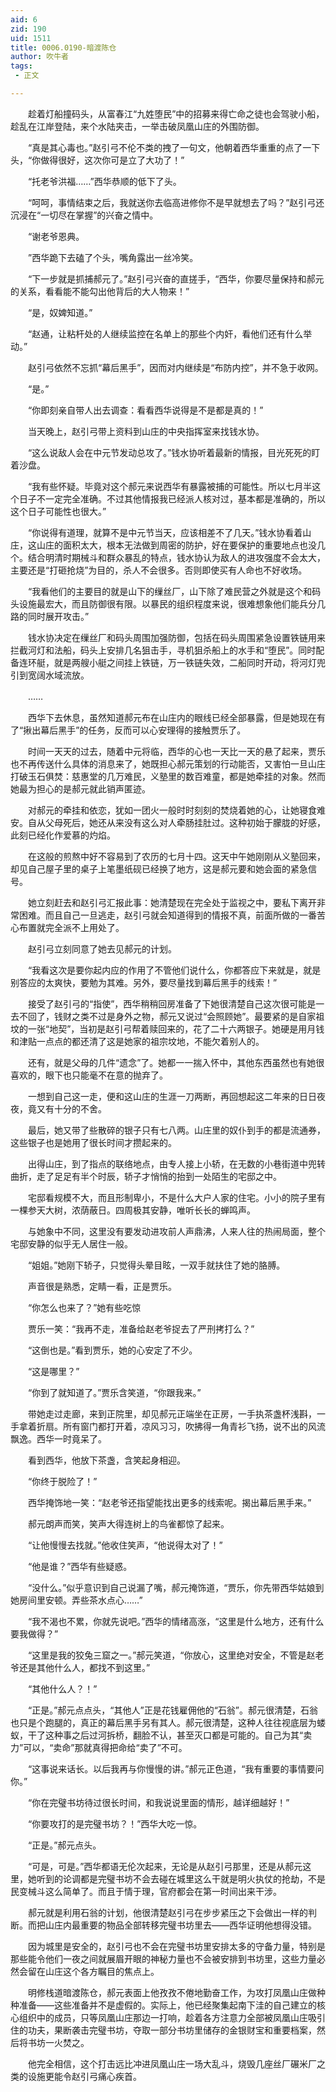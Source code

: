 ```yaml
---
aid: 6
zid: 190
uid: 1511
title: 0006.0190-暗渡陈仓
author: 吹牛者
tags: 
 - 正文

---
```




　　趁着灯船撞码头，从富春江“九姓堕民”中的招募来得亡命之徒也会驾驶小船，趁乱在江岸登陆，来个水陆夹击，一举击破凤凰山庄的外围防御。

　　“真是其心毒也。”赵引弓不伦不类的拽了一句文，他朝着西华重重的点了一下头，“你做得很好，这次你可是立了大功了！”

　　“托老爷洪福……”西华恭顺的低下了头。

　　“呵呵，事情结束之后，我就送你去临高进修你不是早就想去了吗？”赵引弓还沉浸在“一切尽在掌握”的兴奋之情中。

　　“谢老爷恩典。

　　”西华跪下去磕了个头，嘴角露出一丝冷笑。

　　“下一步就是抓捕郝元了。”赵引弓兴奋的直搓手，“西华，你要尽量保持和郝元的关系，看看能不能勾出他背后的大人物来！”

　　“是，奴婢知道。”

　　“赵通，让粘杆处的人继续监控在名单上的那些个内奸，看他们还有什么举动。”

　　赵引弓依然不忘抓“幕后黑手”，因而对内继续是“布防内控”，并不急于收网。

　　“是。”

　　“你即刻亲自带人出去调查：看看西华说得是不是都是真的！”

　　当天晚上，赵引弓带上资料到山庄的中央指挥室来找钱水协。

　　“这么说敌人会在中元节发动总攻了。”钱水协听着最新的情报，目光死死的盯着沙盘。

　　“我有些怀疑。毕竟对这个郝元来说西华有暴露被捕的可能性。所以七月半这个日子不一定完全准确。不过其他情报我已经派人核对过，基本都是准确的，所以这个日子可能性也很大。”

　　“你说得有道理，就算不是中元节当天，应该相差不了几天。”钱水协看着山庄，这山庄的面积太大，根本无法做到周密的防护，好在要保护的重要地点也没几个。结合明清时期械斗和群众暴乱的特点，钱水协认为敌人的进攻强度不会太大，主要还是“打砸抢烧”为目的，杀人不会很多。否则即使买有人命也不好收场。

　　“我看他们的主要目的就是山下的缫丝厂，山下除了难民营之外就是这个和码头设施最宏大，而且防御很有限。以暴民的组织程度来说，很难想象他们能兵分几路的同时展开攻击。”

　　钱水协决定在缫丝厂和码头周围加强防御，包括在码头周围紧急设置铁链用来拦截河灯和法船，码头上安排几名狙击手，寻机狙杀船上的水手和“堕民”。同时配备连环艇，就是两艘小艇之间挂上铁链，万一铁链失效，二船同时开动，将河灯兜引到宽阔水域流放。

　　……

　　西华下去休息，虽然知道郝元布在山庄内的眼线已经全部暴露，但是她现在有了“揪出幕后黑手”的任务，反而可以心安理得的接触贾乐了。

　　时间一天天的过去，随着中元将临，西华的心也一天比一天的悬了起来，贾乐也不再传送什么具体的消息来了，她既担心郝元策划的行动能否，又害怕一旦山庄打破玉石俱焚：慈惠堂的几万难民，义塾里的数百难童，都是她牵挂的对象。然而她最为担心的是郝元就此销声匿迹。

　　对郝元的牵挂和依恋，犹如一团火一般时时刻刻的焚烧着她的心，让她寝食难安。自从父母死后，她还从来没有这么对人牵肠挂肚过。这种初始于朦胧的好感，此刻已经化作爱慕的灼焰。

　　在这般的煎熬中好不容易到了农历的七月十四。这天中午她刚刚从义塾回来，却见自己屋子里的桌子上笔墨纸砚已经换了地方，这是郝元要和她会面的紧急信号。

　　她立刻赶去和赵引弓汇报此事：她清楚现在完全处于监视之中，要私下离开非常困难。而且自己一旦逃走，赵引弓就会知道得到的情报不真，前面所做的一番苦心布置就完全派不上用处了。

　　赵引弓立刻同意了她去见郝元的计划。

　　“我看这次是要你起内应的作用了不管他们说什么，你都答应下来就是，就是别答应的太爽快，要勉为其难。另外，要尽量找到幕后黑手的线索！”

　　接受了赵引弓的“指使”，西华稍稍回房准备了下她很清楚自己这次很可能是一去不回了，钱财之类不过是身外之物，郝元又说过“会照顾她”。最要紧的是自家祖坟的一张“地契”，当初是赵引弓帮着赎回来的，花了二十六两银子。她硬是用月钱和津贴一点点的都还清了这是她家的祖宗坟地，不能欠着别人的。

　　还有，就是父母的几件“遗念”了。她都一一揣入怀中，其他东西虽然也有她很喜欢的，眼下也只能毫不在意的抛弃了。

　　一想到自己这一走，便和这山庄的生涯一刀两断，再回想起这二年来的日日夜夜，竟又有十分的不舍。

　　最后，她又带了些散碎的银子只有七八两。山庄里的奴仆到手的都是流通券，这些银子也是她用了很长时间才攒起来的。

　　出得山庄，到了指点的联络地点，由专人接上小轿，在无数的小巷街道中兜转曲折，走了足足有半个时辰，轿子才悄悄的抬到一处陌生的宅邸之中。

　　宅邸看规模不大，而且形制卑小，不是什么大户人家的住宅。小小的院子里有一棵参天大树，浓荫蔽日。四周极其安静，唯听长长的蝉鸣声。

　　与她象中不同，这里没有要发动进攻前人声鼎沸，人来人往的热闹局面，整个宅邸安静的似乎无人居住一般。

　　“姐姐。”她刚下轿子，只觉得头晕目眩，一双手就扶住了她的胳膊。

　　声音很是熟悉，定睛一看，正是贾乐。

　　“你怎么也来了？”她有些吃惊

　　贾乐一笑：“我再不走，准备给赵老爷捉去了严刑拷打么？”

　　“这倒也是。”看到贾乐，她的心安定了不少。

　　“这是哪里？”

　　“你到了就知道了。”贾乐含笑道，“你跟我来。”

　　带她走过走廊，来到正院里，却见郝元正端坐在正房，一手执茶盏杯浅斟，一手拿着折扇。所有窗门都打开着，凉风习习，吹拂得一角青衫飞扬，说不出的风流飘逸。西华一时竟呆了。

　　看到西华，他放下茶盏，含笑起身相迎。

　　“你终于脱险了！”

　　西华掩饰地一笑：“赵老爷还指望能找出更多的线索呢。揭出幕后黑手来。”

　　郝元朗声而笑，笑声大得连树上的鸟雀都惊了起来。

　　“让他慢慢去找就。”他收住笑声，“他说得太对了！”

　　“他是谁？”西华有些疑惑。

　　“没什么。”似乎意识到自己说漏了嘴，郝元掩饰道，“贾乐，你先带西华姑娘到她房间里安顿。弄些茶水点心……”

　　“我不渴也不累，你就先说吧。”西华的情绪高涨，“这里是什么地方，还有什么要我做得？”

　　“这里是我的狡兔三窟之一。”郝元笑道，“你放心，这里绝对安全，不管是赵老爷还是其他什么人，都找不到这里。”

　　“其他什么人？！”

　　“正是。”郝元点点头，“其他人”正是花钱雇佣他的“石翁”。郝元很清楚，石翁也只是个跑腿的，真正的幕后黑手另有其人。郝元很清楚，这种人往往视底层为蝼蚁，干了这种事之后过河拆桥，翻脸不认，甚至灭口都是可能的。自己为其“卖力”可以，“卖命”那就真得把命给“卖了”不可。

　　“这事说来话长。以后我再与你慢慢的讲。”郝元正色道，“我有重要的事情要问你。”

　　“你在完璧书坊待过很长时间，和我说说里面的情形，越详细越好！”

　　“你要攻打的是完璧书坊？！”西华大吃一惊。

　　“正是。”郝元点头。

　　“可是，可是。”西华都语无伦次起来，无论是从赵引弓那里，还是从郝元这里，她听到的论调都是完璧书坊不会去碰在城里这么干就是明火执仗的抢劫，不是民变械斗这么简单了。而且于情于理，官府都会在第一时间出来干涉。

　　郝元就是利用石翁的计划，他很清楚赵引弓在步步紧压之下会做出一样的判断。而把山庄内最重要的物品全部转移完璧书坊里去——西华证明他想得没错。

　　因为城里是安全的，赵引弓也不会在完璧书坊里安排太多的守备力量，特别是那些能令他们一夜之间就展眉开眼的神秘力量也不会被安排到书坊里，这些力量必然会留在山庄这个各方瞩目的焦点上。

　　明修栈道暗渡陈仓，郝元表面上他孜孜不倦地勤奋工作，为攻打凤凰山庄做种种准备——这些准备并不是虚假的。实际上，他已经聚集起南下洼的自己建立的核心组织中的成员，只等凤凰山庄那边一打响，趁着各方注意力全部被凤凰山庄吸引住的功夫，果断袭击完璧书坊，夺取一部分书坊里储存的金银财宝和重要档案，然后将书坊一火焚之。

　　他完全相信，这个打击远比冲进凤凰山庄一场大乱斗，烧毁几座丝厂碾米厂之类的设施更能令赵引弓痛心疾首。


